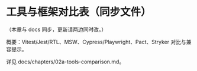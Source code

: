 # 工具与框架对比表（同步文件）

（本章与 docs 同步，更新请两边同时改。）

概要：Vitest/Jest/RTL、MSW、Cypress/Playwright、Pact、Stryker 对比与兼容提示。

详见 docs/chapters/02a-tools-comparison.md。